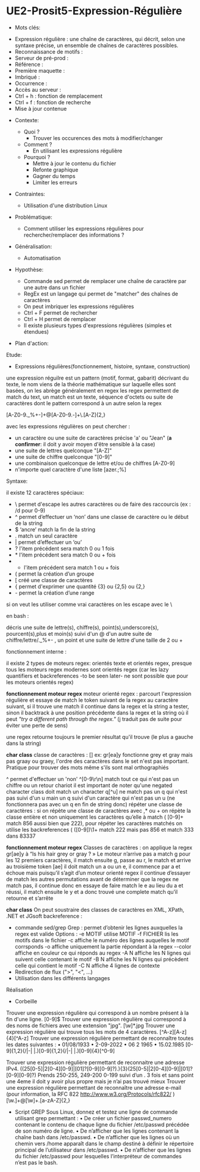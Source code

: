 # UE2-Prosit5-Expression-Régulière

* Mots clés:
- Expression régulière : une chaîne de caractères, qui décrit, selon une syntaxe précise, un ensemble de chaînes de caractères possibles.
- Reconnaissance de motifs : 
- Serveur de pré-prod : 
- Référence : 
- Première maquette :
- Imbriqué : 
- Occurrence : 
- Accès au serveur :
- Ctrl + h : fonction de remplacement
- Ctrl + f : fonction de recherche
- Mise à jour contenue

* Contexte:
  * Quoi ?
    - Trouver les occurences des mots à modifier/changer
  * Comment ?
    - En utilisant les expressions régulière
  * Pourquoi ?
    - Mettre à jour le contenu du fichier
    - Refonte graphique
    - Gagner du temps
    - Limiter les erreurs
    
* Contraintes:
  - Utilisation d'une distribution Linux

* Problématique:
  - Comment utiliser les expressions régulières pour rechercher/remplacer des informations ?

* Généralisation:
  - Automatisation

* Hypothèse:
  - Commande sed permet de remplacer une chaîne de caractère par une autre dans un fichier
  - RegEx est un langage qui permet de "matcher" des chaînes de caractères
  - On peut imbriquer les expressions régulières
  - Ctrl + F permet de rechercher
  - Ctrl + H permet de remplacer
  - Il existe plusieurs types d'expressions régulières (simples et étendues)
 
* Plan d'action:

Etude:
  - Expressions régulières(fonctionnement, histoire, syntaxe, construction)

une expression réguilre est un pattern (motif, format, gabarit) décrivant du texte, le nom viens de la théorie mathématique sur laquelle elles sont basées, on les abrège généralement en regex 
les regex permettent de match du text, un match est un texte, séquence d'octets ou suite de caractères dont le pattern correspond à un autre selon la regex

[A-Z0-9._%+-]+@[A-Z0-9.-]+\\.[A-Z]{2,}

avec les expressions régulières on peut chercher : 

* un caractère ou une suite de caractères précise 'a' ou "Jean" (**a confirmer**: il doit y avoir moyen d'être sensible à la case)
* une suite de lettres quelconque "[A-Z]"
* une suite de chiffre quelconque "[0-9]"
* une combinaison quelconque de lettre et/ou de chiffres [A-Z0-9]
*  n'importe quel caractère d'une liste [azer.;%]

Syntaxe:

il existe 12 caractères spéciaux:

* \ permet d'escape les autres caractères ou de faire des raccourcis (ex : /d pour 0-9)
* ^ permet d’effectuer un ‘non’ dans une classe de caractère ou le début de la string
* $ ‘ancre’ match la fin de la string
* . match un seul caractère
* | permet d’effectuer un ‘ou’
* ? l'item précédent sera match 0 ou 1 fois
* \* l'item précédent sera match 0 ou + fois
* + l'item précédent sera match 1 ou + fois
* ( permet la création d’un groupe 
* [ créé une classe de caractères
* { permet d'exprimer une quantité {3} ou {2,5} ou {2,}
* \- permet la création d’une range

si on veut les utiliser comme vrai caractères on les escape avec le \

en bash :
 
décris une suite de lettre(s), chiffre(s), point(s),underscore(s), pourcent(s),plus et moin(s) suivi d'un @ d'un autre suite de chiffre/lettre/._%+- , un point et une suite de lettre d'une taille de 2 ou +


fonctionnement interne :

il existe 2 types de moteurs regex: orientés texte et orientés regex, presque tous les moteurs regex modernes sont orientés regex (car les lazy quantifiers et backreferences -to be seen later- ne sont possible que pour les moteurs orientés regex)

**fonctionnement moteur regex**
moteur orienté regex : parcourt l'expression régulière et essaye de match le token suivant de la regex au caractère suivant, si il trouve une match il continue dans la regex et la string a tester, sinon il backtrack à une position précédente dans la regex et la string où il peut *"try a different path through the regex."* (j traduit pas de suite pour éviter une perte de sens)

une regex retourne toujours le premier résultat qu'il trouve (le plus a gauche dans la string)

**char class**
classe de caractères : [] ex: gr[ea]y fonctionne grey et gray mais pas graay ou graey, l'ordre des caractères dans le set n'est pas important. Pratique pour trouver des mots même s'ils sont mal orthographiés 

^ permet d'effectuer un 'non' ^[0-9\r\n] match tout ce qui n'est pas un chiffre ou un retour chariot
il est important de noter qu'une negated character class doit match un character q[^u]  ne match pas un q qui n'est pas suivi d'un u main un q suivi d'un caractère qui n'est pas un u (ne fonctionnera pas avec un q en fin de string donc)
répéter une classe de caractères : si on répète une classe de caractères avec ,* ou + on répète la classe entière et non uniquement les caractères qu’elle à match ( [0-9]+ match 856 aussi bien que 222), pour répéter les caractères matchés on utilise les backreferences (  ([0-9])\1+ match 222 mais pas 856 et match 333 dans 83337

**fonctionnement moteur regex**
Classes de caractères : on applique la regex gr[ae]y à “Is his hair grey or gray ? »
Le moteur n’arrive pas a match g pour les 12 premiers caractères, il match ensuite g, passe au r, le match et arrive au troisième token [ae] il doit match un a ou un e, il commence par a et échoue mais puisqu’il s’agit d’un moteur orienté regex il continue d’essayer de match les autres permutations avant de déterminer que la regex ne match pas, il continue donc en essaye de faire match le e au lieu du a  et réussi, il match ensuite le y et a donc trouvé une complete match qu’il retourne et s’arrête

**char class**
On peut soustraire des classes de caractères en XML, XPath, .NET et JGsoft 
backreference : 

  - commande sed/grep
Grep : permet d’obtenir les lignes auxquelles la regex est valide
Options : 
-e MOTIF utilise MOTIF 
-f FICHIER lis les motifs dans le fichier
-c affiche le numéro des lignes auquelles le motif corrsponds
-o affiche uniquement la partie répondant à la regex
--color affiche en couleur ce qui réponds au regex
-A N affiche les N lignes qui suivent celle contenant le motif
-B N affiche les N lignes qui précèdent celle qui contient le motif
-C N affiche 4 lignes de contexte 
  - Redirection de flux (">", "<", ...)
  - Utilisation dans les différents langages
  
Réalisation
  - Corbeille

Trouver une expression régulière qui correspond à un nombre présent à la fin d'une ligne.
[0-9]$
Trouver une expression régulière qui correspond à des noms de fichiers avec une extension "jpg".
[\w]*\.jpg
Trouver une expression régulière qui trouve tous les mots de 4 caractères.
[^A-z][A-z]{4}[^A-z]
Trouver une expression régulière permettant de reconnaître toutes les dates suivantes : 
• 01/08/1933 
• 2-09-2022 
• 06 2 1965 
• 15.02.1985
[0-9]{1,2}(\/|-| |\.)[0-9]{1,2}(\/|-| |\.)[0-9]{4}[^0-9]

Trouver une expression régulière permettant de reconnaitre une adresse IPv4.
((25[0-5]|2[0-4][0-9]|[01]?[0-9][0-9]?)\.){3}(25[0-5]|2[0-4][0-9]|[01]?[0-9][0-9]?)
Prends 250-255, 249-200 0-199 suivi d’un . 3 fois et sans point une 4eme il doit y avoir plus propre mais je n’ai pas trouvé mieux
Trouver une expression régulière permettant de reconnaître une adresse e-mail (pour information, la RFC 822 http://www.w3.org/Protocols/rfc822/ )
[\w.]+@[\w]+\.[a-zA-Z]{2,}
  - Script
GREP 
Sous Linux, donnez et testez une ligne de commande utilisant grep permettant : 
• De créer un fichier passwd_numero contenant le contenu de chaque ligne du fichier /etc/passwd précédée de son numéro de ligne. 
• De n’afficher que les lignes contenant la chaîne bash dans /etc/passwd. 
• De n’afficher que les lignes où un chemin vers /home apparaît dans le champ destiné à définir le répertoire principal de l’utilisateur dans /etc/passwd. 
• De n’afficher que les lignes du fichier /etc/passwd pour lesquelles l’interpréteur de commandes n’est pas le bash.

